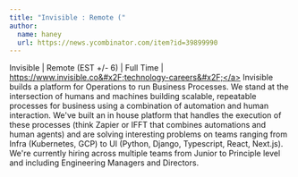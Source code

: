 ```yaml
---
title: "Invisible : Remote ("
author:
  name: haney
  url: https://news.ycombinator.com/item?id=39899990
---
```

Invisible | Remote (EST +&#x2F;- 6) | Full Time | <a href="https:&#x2F;&#x2F;www.invisible.co&#x2F;technology-careers&#x2F;" rel="nofollow">https:&#x2F;&#x2F;www.invisible.co&#x2F;technology-careers&#x2F;</a> Invisible builds a platform for Operations to run Business Processes. We stand at the intersection of humans and machines building scalable, repeatable processes for business using a combination of automation and human interaction. We&#x27;ve built an in house platform that handles the execution of these processes (think Zapier or IFFT that combines automations and human agents) and are solving interesting problems on teams ranging from Infra (Kubernetes, GCP) to UI (Python, Django, Typescript, React, Next.js). We&#x27;re currently hiring across multiple teams from Junior to Principle level and including Engineering Managers and Directors.
